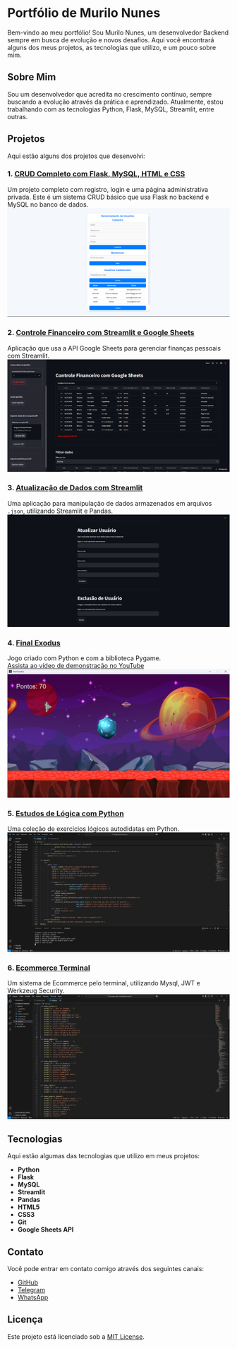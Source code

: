 # Portfólio de Murilo Nunes

Bem-vindo ao meu portfólio! Sou Murilo Nunes, um desenvolvedor Backend sempre em busca de evolução e novos desafios. Aqui você encontrará alguns dos meus projetos, as tecnologias que utilizo, e um pouco sobre mim.

## Sobre Mim

Sou um desenvolvedor que acredita no crescimento contínuo, sempre buscando a evolução através da prática e aprendizado. Atualmente, estou trabalhando com as tecnologias Python, Flask, MySQL, Streamlit, entre outras.

## Projetos

Aqui estão alguns dos projetos que desenvolvi:

### 1. [CRUD Completo com Flask, MySQL, HTML e CSS](https://github.com/Murilonuness/Flask-Web-Crud-Mysql)
Um projeto completo com registro, login e uma página administrativa privada. Este é um sistema CRUD básico que usa Flask no backend e MySQL no banco de dados.
![CRUD com Flask](static/media/projeto1.jpg)

### 2. [Controle Financeiro com Streamlit e Google Sheets](https://github.com/Murilonuness/ToDo-List-com-Flask)
Aplicação que usa a API Google Sheets para gerenciar finanças pessoais com Streamlit.
![Controle-Financeiro](static/media/projeto2.png)

### 3. [Atualização de Dados com Streamlit](https://github.com/Murilonuness/jsonCrud-Streamlit)
Uma aplicação para manipulação de dados armazenados em arquivos `.json`, utilizando Streamlit e Pandas.
![Atualização de Dados](static/media/projeto3.jpg)

### 4. [Final Exodus](https://github.com/Murilonuness/Final-Exodus)  
Jogo criado com Python e com a biblioteca Pygame.  
[Assista ao vídeo de demonstração no YouTube](https://www.youtube.com/watch?v=yhymvDdb1yE)  
![Final Exodus](static/media/projeto4.jpg)

### 5. [Estudos de Lógica com Python](https://github.com/Murilonuness/Estudos-de-Logica-e-Python)
Uma coleção de exercícios lógicos autodidatas em Python.
![Estudos de Lógica](static/media/projeto5.jpg)

### 6. [Ecommerce Terminal](https://github.com/Murilonuness/ecommerce-Terminal)
Um sistema de Ecommerce pelo terminal, utilizando Mysql, JWT e Werkzeug Security.
![Ecommerce Terminal](static/media/projeto6.png)

## Tecnologias

Aqui estão algumas das tecnologias que utilizo em meus projetos:

- **Python**
- **Flask**
- **MySQL**
- **Streamlit**
- **Pandas**
- **HTML5**
- **CSS3**
- **Git**
- **Google Sheets API**

## Contato

Você pode entrar em contato comigo através dos seguintes canais:

- [GitHub](https://github.com/Murilonuness)
- [Telegram](https://t.me/murilonunes)
- [WhatsApp](https://wa.me/+5515991227119)

## Licença

Este projeto está licenciado sob a [MIT License](LICENSE).
